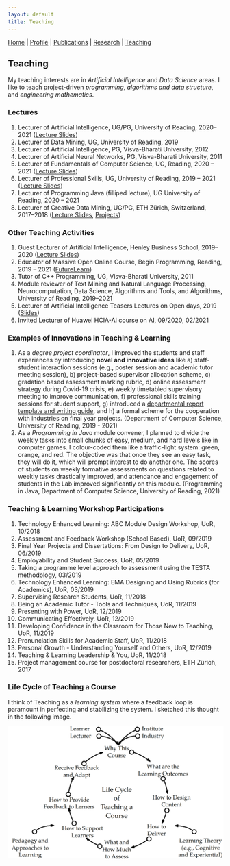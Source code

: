 ```yaml
---
layout: default
title: Teaching
---
```

<a href="{{site.baseurl}}/index">Home</a> | 
<a href="{{site.baseurl}}/profile">Profile</a> | 
<a href="{{site.baseurl}}/publications">Publications</a> | 
<a href="{{site.baseurl}}/research">Research</a> | 
<a href="{{site.baseurl}}/teaching">Teaching</a>

## Teaching

My teaching interests are in _Artificial Intelligence_ and _Data Science_ areas. I like to teach project-driven _programming_, _algorithms and data structure_, and _engineering mathematics_.

### Lectures
1. Lecturer of Artificial Intelligence, UG/PG, University of Reading, 2020–2021 (<a href="https://github.com/ojhavk/ojhavk.github.io/tree/main/data/Artificial_Intelligence_Lecturers" target="_blank">Lecture Slides</a>)
1. Lecturer of Data Mining, UG, University of Reading, 2019
1. Lecturer of Artificial Intelligence, PG, Visva-Bharati University, 2012
1. Lecturer of Artificial Neural Networks, PG, Visva-Bharati University, 2011
1. Lecturer of Fundamentals of Computer Science, UG, Reading, 2020 – 2021 (<a href="https://github.com/ojhavk/ojhavk.github.io/tree/main/data/Fundamentals_of_Computer_Science" target="_blank">Lecture Slides</a>)
3. Lecturer of Professional Skills, UG, University of Reading, 2019 – 2021 (<a href="https://github.com/ojhavk/ojhavk.github.io/tree/main/data/Professional_Skills" target="_blank">Lecture Slides</a>)
4. Lecturer of Programming Java (filliped lecture), UG University of Reading, 2020 – 2021
5. Lecturer of Creative Data Mining, UG/PG, ETH Zürich, Switzerland, 2017–2018 (<a href="https://ia.arch.ethz.ch/category/teaching/fs2018-creative-data-mining/" target="_blank">Lecture Slides</a>, <a href="https://www.research-collection.ethz.ch/handle/20.500.11850/287572" target="_blank">Projects</a>)

### Other Teaching Activities
1. Guest Lecturer of Artificial Intelligence, Henley Business School, 2019–2020 (<a href="https://github.com/ojhavk/ojhavk.github.io/blob/main/data/Henley_Business_School/2020_02_26_HBS_UoR_Varun.pdf" target="_blank">Lecture Slides</a>)
1. Educator of Massive Open Online Course, Begin Programming, Reading, 2019 – 2021 (<a href="https://www.futurelearn.com/courses/begin-programming" target="_blank">FutureLearn</a>)
1. Tutor of C++ Programming, UG, Visva-Bharati University, 2011
1. Module reviewer of Text Mining and Natural Language Processing, Neurocomputation, Data Science,
Algorithms and Tools, and Algorithms, University of Reading, 2019–2021
1. Lecturer of Artificial Intelligence Teasers Lectures on Open days, 2019 (<a href="https://github.com/ojhavk/ojhavk.github.io/blob/main/data/Open_Days_Reading/2019_AI_OpenDay_UoR_Varun.pdf" target="_blank">Slides</a>)
1. Invited Lecturer of Huawei HCIA-AI course on AI, 09/2020, 02/2021

### Examples of Innovations in Teaching & Learning
1. As a _degree project coordinator_, I improved the students and staff experiences by introducing **novel and innovative ideas** like a) staff-student interaction sessions (e.g., poster session and academic tutor meeting session), b) project-based supervisor allocation scheme, c) gradation based assessment marking rubric, d) online assessment strategy during Covid-19 crisis, e) weekly timetabled supervisory meeting to improve communication, f) professional skills training sessions for student support, g) introduced a <a href="https://tinyurl.com/uorcs" target="_blank">departmental report template and writing guide</a>, and h) a formal scheme for the cooperation with industries on final year projects. (Department of Computer Science, University of Reading, 2019 - 2021)
1. As a _Programming in Java_ module convener, I planned to divide the weekly tasks into small chunks of easy, medium, and hard levels like in computer games. I colour-coded them like a traffic-light system: green, orange, and red. The objective was that once they see an easy task, they will do it, which will prompt interest to do another one. The scores of students on weekly formative assessments on questions related to weekly tasks drastically improved, and attendance and engagement of students in the Lab improved significantly on this module. (Programming in Java, Department of Computer Science, University of Reading, 2021)

### Teaching & Learning Workshop Participations
1. Technology Enhanced Learning: ABC Module Design Workshop, UoR, 10/2018
1. Assessment and Feedback Workshop (School Based), UoR, 09/2019
1. Final Year Projects and Dissertations: From Design to Delivery, UoR, 06/2019
1. Employability and Student Success, UoR, 05/2019
1. Taking a programme level approach to assessment using the TESTA methodology, 03/2019
1. Technology Enhanced Learning: EMA Designing and Using Rubrics (for Academics), UoR, 03/2019
1. Supervising Research Students, UoR, 11/2018
1. Being an Academic Tutor - Tools and Techniques, UoR, 11/2019
1. Presenting with Power, UoR, 12/2019
1. Communicating Effectively, UoR, 12/2019
1. Developing Confidence in the Classroom for Those New to Teaching, UoR, 11/2019
1. Pronunciation Skills for Academic Staff, UoR, 11/2018
1. Personal Growth - Understanding Yourself and Others, UoR, 12/2019
1. Teaching & Learning Leadership & You, UoR, 11/2018
1. Project management course for postdoctoral researchers, ETH Zürich, 2017

### Life Cycle of Teaching a Course
I think of Teaching as a _learning system_ where a feedback loop is paramount in perfecting and stabilizing the system. I sketched this thought in the following image.<br>
 

![](/imgs/teaching_cycle.png)

